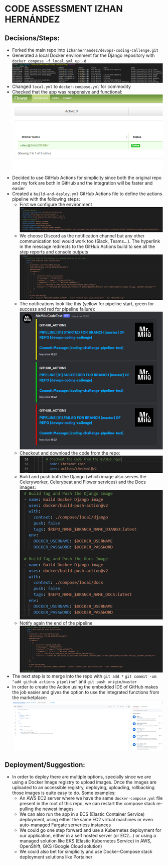 # CODE ASSESSMENT IZHAN HERNÁNDEZ

## Decisions/Steps:

- Forked the main repo into `izhanhernandez/devops-coding-callenge.git`
- Generated a local Docker environment for the Django repository with `docker compose -f local.yml up -d`
  ![](image/DECISIONS/1683715514033.png)
- Changed `local.yml` to `docker-compose.yml` for commodity
- Checked that the app was responsive and functional:
  ![](image/DECISIONS/1683715472927.png)
- Decided to use GitHub Actions for simplicity since both the original repo and my fork are both in GitHub and the integration will be faster and easier
- Created a `build-and-deploy.yml` GitHub Actions file to define the actions pipeline with the following steps:
  - First we configure the environment
    ![](image/DECISIONS/1683726495624.png)
  - We choose Discord as the notification channel but any other communication tool would work too (Slack, Teams...). The hyperlink in the message redirects to the GitHub Actions build to see all the step reports and console outputs
    ![](image/DECISIONS/1683726601831.png)
  - The notifications look like this (yellow for pipeline start, green for success and red for pipeline failure):
    ![](image/DECISIONS/1683728593986.png)
  - Checkout and download the code from the repo:
    ![](image/DECISIONS/1683729264027.png)
  - Build and push both the Django (which image also serves the Celeryworker, Celerybeat and Flower services) and the Docs images:
    ![](image/DECISIONS/1683751052527.png)
  - Notify again the end of the pipeline
    ![](image/DECISIONS/1683751219229.png)
- The next step is to merge into the repo with `git add *` `git commit -um "add github actions pipeline"` and `git push origin/master`
- In order to create the Action using the embedded IDE of GitHub makes the job easier and gives the option to use the integrated functions from the marketplace:
  ![](image/DECISIONS/1683752760901.png)

## Deployment/Suggestion:

- In order to deploy there are multiple options, specially since we are using a Docker Image registry to upload images. Once the images are uploaded to an accessible registry, deploying, uploading, rollbacking those images is quite easy to do. Some examples:
  - An AWS EC2 server where we have the same `docker-compose.yml` file present in the root of this repo, we can restart the compose stack re-pulling the newest images
  - We can also run the app in a ECS (Elastic Container Service) deployment, using either the same EC2 virtual machines or even auto-managed Fargate serverless instances
  - We could go one step forward and use a Kubernetes deployment for our application, either in a self hosted server (or EC2...) or using a managed solution like EKS (Elastic Kubernetes Service) in AWS, OpenShift, GKS (Google Cloud solution)
  - We could also bet for simplicity and use Docker-Compose stack deployment solutions like Portainer
